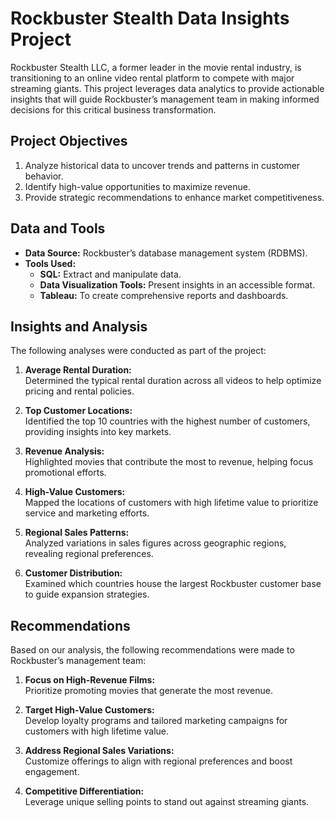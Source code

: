 # Rockbuster Stealth Data Insights Project

Rockbuster Stealth LLC, a former leader in the movie rental industry, is transitioning to an online video rental platform to compete with major streaming giants. This project leverages data analytics to provide actionable insights that will guide Rockbuster’s management team in making informed decisions for this critical business transformation.

## Project Objectives

1. Analyze historical data to uncover trends and patterns in customer behavior.
2. Identify high-value opportunities to maximize revenue.
3. Provide strategic recommendations to enhance market competitiveness.

## Data and Tools

- **Data Source:** Rockbuster’s database management system (RDBMS).
- **Tools Used:**
  - **SQL:** Extract and manipulate data.
  - **Data Visualization Tools:** Present insights in an accessible format.
  - **Tableau:** To create comprehensive reports and dashboards.

## Insights and Analysis

The following analyses were conducted as part of the project:

1. **Average Rental Duration:**  
   Determined the typical rental duration across all videos to help optimize pricing and rental policies.

2. **Top Customer Locations:**  
   Identified the top 10 countries with the highest number of customers, providing insights into key markets.

3. **Revenue Analysis:**  
   Highlighted movies that contribute the most to revenue, helping focus promotional efforts.

4. **High-Value Customers:**  
   Mapped the locations of customers with high lifetime value to prioritize service and marketing efforts.

5. **Regional Sales Patterns:**  
   Analyzed variations in sales figures across geographic regions, revealing regional preferences.

6. **Customer Distribution:**  
   Examined which countries house the largest Rockbuster customer base to guide expansion strategies.

## Recommendations

Based on our analysis, the following recommendations were made to Rockbuster’s management team:

1. **Focus on High-Revenue Films:**  
   Prioritize promoting movies that generate the most revenue.

2. **Target High-Value Customers:**  
   Develop loyalty programs and tailored marketing campaigns for customers with high lifetime value.

3. **Address Regional Sales Variations:**  
   Customize offerings to align with regional preferences and boost engagement.

4. **Competitive Differentiation:**  
   Leverage unique selling points to stand out against streaming giants.
